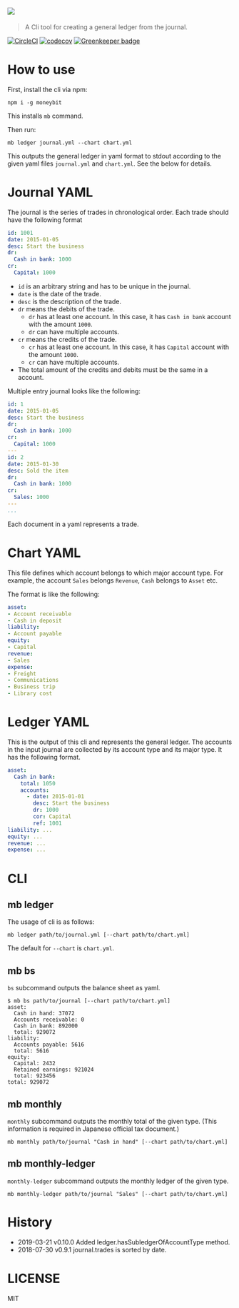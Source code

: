 # <img src="http://kt3k.github.io/moneybit/media/wide-logo.svg">

> A Cli tool for creating a general ledger from the journal.

[![CircleCI](https://circleci.com/gh/kt3k/moneybit.svg?style=svg)](https://circleci.com/gh/kt3k/moneybit)
[![codecov](https://codecov.io/gh/kt3k/moneybit/branch/master/graph/badge.svg)](https://codecov.io/gh/kt3k/moneybit)
[![Greenkeeper badge](https://badges.greenkeeper.io/kt3k/moneybit.svg)](https://greenkeeper.io/)

# How to use

First, install the cli via npm:

    npm i -g moneybit

This installs `mb` command.

Then run:

    mb ledger journal.yml --chart chart.yml

This outputs the general ledger in yaml format to stdout according to the given yaml files `journal.yml` and `chart.yml`. See the below for details.

# Journal YAML

The journal is the series of trades in chronological order. Each trade should have the following format

```yml
id: 1001
date: 2015-01-05
desc: Start the business
dr:
  Cash in bank: 1000
cr:
  Capital: 1000
```

- `id` is an arbitrary string and has to be unique in the journal.
- `date` is the date of the trade.
- `desc` is the description of the trade.
- `dr` means the debits of the trade.
  - `dr` has at least one account. In this case, it has `Cash in bank` account with the amount `1000`.
  - `dr` can have multiple accounts.
- `cr` means the credits of the trade.
  - `cr` has at least one account. In this case, it has `Capital` account with the amount `1000`.
  - `cr` can have multiple accounts.
- The total amount of the credits and debits must be the same in a account.

Multiple entry journal looks like the following:

```yml
id: 1
date: 2015-01-05
desc: Start the business
dr:
  Cash in bank: 1000
cr:
  Capital: 1000
---
id: 2
date: 2015-01-30
desc: Sold the item
dr:
  Cash in bank: 1000
cr:
  Sales: 1000
---
...
```

Each document in a yaml represents a trade.

# Chart YAML

This file defines which account belongs to which major account type. For example, the account `Sales` belongs `Revenue`, `Cash` belongs to `Asset` etc.

The format is like the following:

```yml
asset:
- Account receivable
- Cash in deposit
liability:
- Account payable
equity:
- Capital
revenue:
- Sales
expense:
- Freight
- Communications
- Business trip
- Library cost
```

# Ledger YAML

This is the output of this cli and represents the general ledger. The accounts in the input journal are collected by its account type and its major type. It has the following format.

```yml
asset:
  Cash in bank:
    total: 1050
    accounts:
      - date: 2015-01-01
        desc: Start the business
        dr: 1000
        cor: Capital
        ref: 1001
liability: ...
equity: ...
revenue: ...
expense: ...
```

# CLI

## mb ledger

The usage of cli is as follows:

    mb ledger path/to/journal.yml [--chart path/to/chart.yml]

The default for `--chart` is `chart.yml`.

## mb bs

`bs` subcommand outputs the balance sheet as yaml.

```
$ mb bs path/to/journal [--chart path/to/chart.yml]
asset:
  Cash in hand: 37072
  Accounts receivable: 0
  Cash in bank: 892000
  total: 929072
liability:
  Accounts payable: 5616
  total: 5616
equity:
  Capital: 2432
  Retained earnings: 921024
  total: 923456
total: 929072
```

## mb monthly

`monthly` subcommand outputs the monthly total of the given type. (This information is required in Japanese official tax document.)

    mb monthly path/to/journal "Cash in hand" [--chart path/to/chart.yml]

## mb monthly-ledger

`monthly-ledger` subcommand outputs the monthly ledger of the given type.

    mb monthly-ledger path/to/journal "Sales" [--chart path/to/chart.yml]

# History

- 2019-03-21   v0.10.0   Added ledger.hasSubledgerOfAccountType method.
- 2018-07-30   v0.9.1    journal.trades is sorted by date.

# LICENSE

MIT
